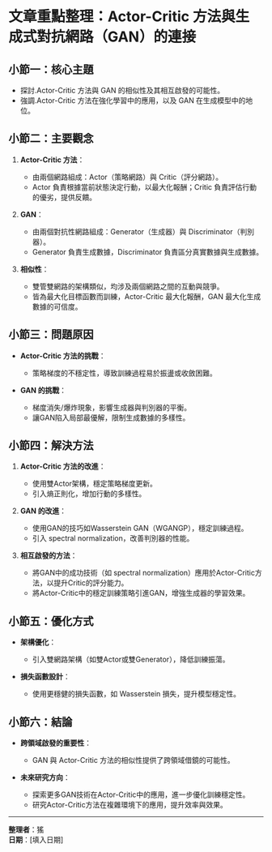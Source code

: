 # 文章重點整理：Actor-Critic 方法與生成式對抗網路（GAN）的連接

## 小節一：核心主題
- 探討.Actor-Critic 方法與 GAN 的相似性及其相互啟發的可能性。
- 強調.Actor-Critic 方法在強化學習中的應用，以及 GAN 在生成模型中的地位。

## 小節二：主要觀念
1. **Actor-Critic 方法**：
   - 由兩個網路組成：Actor（策略網路）與 Critic（評分網路）。
   - Actor 負責根據當前狀態決定行動，以最大化報酬；Critic 負責評估行動的優劣，提供反饋。
   
2. **GAN**：
   - 由兩個對抗性網路組成：Generator（生成器）與 Discriminator（判別器）。
   - Generator 負責生成數據，Discriminator 負責區分真實數據與生成數據。

3. **相似性**：
   - 雙管雙網路的架構類似，均涉及兩個網路之間的互動與競爭。
   - 皆為最大化目標函數而訓練，Actor-Critic 最大化報酬，GAN 最大化生成數據的可信度。

## 小節三：問題原因
- **Actor-Critic 方法的挑戰**：
  - 策略梯度的不穩定性，導致訓練過程易於振盪或收斂困難。
  
- **GAN 的挑戰**：
  - 梯度消失/爆炸現象，影響生成器與判別器的平衡。
  - 讓GAN陷入局部最優解，限制生成數據的多樣性。

## 小節四：解決方法
1. **Actor-Critic 方法的改進**：
   - 使用雙Actor架構，穩定策略梯度更新。
   - 引入熵正則化，增加行動的多樣性。

2. **GAN 的改進**：
   - 使用GAN的技巧如Wasserstein GAN（WGANGP），穩定訓練過程。
   - 引入 spectral normalization，改善判別器的性能。

3. **相互啟發的方法**：
   - 將GAN中的成功技術（如 spectral normalization）應用於Actor-Critic方法，以提升Critic的評分能力。
   - 將Actor-Critic中的穩定訓練策略引進GAN，增強生成器的學習效果。

## 小節五：優化方式
- **架構優化**：
  - 引入雙網路架構（如雙Actor或雙Generator），降低訓練振蕩。
  
- **損失函數設計**：
  - 使用更穩健的損失函數，如 Wasserstein 損失，提升模型穩定性。

## 小節六：結論
- **跨領域啟發的重要性**：
  - GAN 與 Actor-Critic 方法的相似性提供了跨領域借鏡的可能性。
  
- **未來研究方向**：
  - 探索更多GAN技術在Actor-Critic中的應用，進一步優化訓練穩定性。
  - 研究Actor-Critic方法在複雜環境下的應用，提升效率與效果。

---

**整理者**：猺  
**日期**：[填入日期]